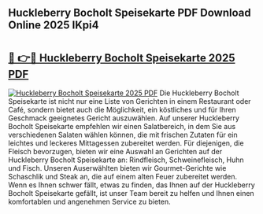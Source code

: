 ## Huckleberry Bocholt Speisekarte PDF Download Online 2025 IKpi4

# <h2><a href="http://gca8ivl.nevu.top/?p=Huckleberry+Bocholt+Speisekarte">🔗 👉🔴 Huckleberry Bocholt Speisekarte 2025 PDF</a></h2>

[![Huckleberry Bocholt Speisekarte 2025 PDF](https://i.imgur.com/dBaPXMq.png)](http://gca8ivl.nevu.top/?p=Huckleberry+Bocholt+Speisekarte)
Die Huckleberry Bocholt Speisekarte ist nicht nur eine Liste von Gerichten in einem Restaurant oder Café, sondern bietet auch die Möglichkeit, ein köstliches und für Ihren Geschmack geeignetes Gericht auszuwählen. Auf unserer Huckleberry Bocholt Speisekarte empfehlen wir einen Salatbereich, in dem Sie aus verschiedenen Salaten wählen können, die mit frischen Zutaten für ein leichtes und leckeres Mittagessen zubereitet werden. Für diejenigen, die Fleisch bevorzugen, bieten wir eine Auswahl an Gerichten auf der Huckleberry Bocholt Speisekarte an: Rindfleisch, Schweinefleisch, Huhn und Fisch. Unseren Auserwählten bieten wir Gourmet-Gerichte wie Schaschlik und Steak an, die auf einem alten Feuer zubereitet werden. Wenn es Ihnen schwer fällt, etwas zu finden, das Ihnen auf der Huckleberry Bocholt Speisekarte gefällt, ist unser Team bereit zu helfen und Ihnen einen komfortablen und angenehmen Service zu bieten.
